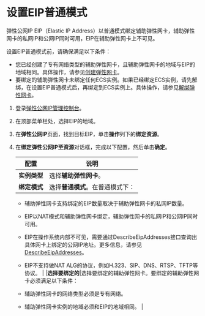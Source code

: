 # 设置EIP普通模式

弹性公网IP EIP（Elastic IP Address）以普通模式绑定辅助弹性网卡，辅助弹性网卡的私网IP和公网IP同时可用，EIP在辅助弹性网卡上不可见。

设置EIP普通模式前，请确保满足以下条件：

-   您已经创建了专有网络类型的辅助弹性网卡，且辅助弹性网卡的地域与EIP的地域相同。具体操作，请参见[创建弹性网卡](/intl.zh-CN/网络/弹性网卡/创建弹性网卡.md)。
-   要绑定的辅助弹性网卡未绑定任何ECS实例。如果已经绑定ECS实例，请先解绑，在设置EIP普通模式后，再绑定到ECS实例上。具体操作，请参见[解绑弹性网卡](/intl.zh-CN/网络/弹性网卡/解绑弹性网卡.md)。

1.  登录[弹性公网IP管理控制台](https://vpc.console.aliyun.com/eip)。

2.  在顶部菜单栏处，选择EIP的地域。

3.  在**弹性公网IP**页面，找到目标EIP，单击**操作**列下的**绑定资源**。

4.  在**绑定弹性公网IP至资源**对话框，完成以下配置，然后单击**确定**。

    |配置|说明|
    |--|--|
    |**实例类型**|选择**辅助弹性网卡**。|
    |**绑定模式**|选择**普通模式**。在普通模式下：

    -   辅助弹性网卡支持绑定的EIP数量取决于辅助弹性网卡的私网IP数量。
    -   EIP以NAT模式和辅助弹性网卡绑定，辅助弹性网卡的私网IP和公网IP同时可用。
    -   EIP在操作系统内部不可见，需要通过DescribeEipAddresses接口查询出具体网卡上绑定的公网IP地址。更多信息，请参见[DescribeEipAddresses](/intl.zh-CN/API参考/弹性公网IP/DescribeEipAddresses.md)。
    -   EIP不支持做NAT ALG的协议，例如H.323、SIP、DNS、RTSP、TFTP等协议。 |
    |**选择要绑定的**|选择要绑定的辅助弹性网卡。要绑定的辅助弹性网卡必须满足以下条件：

    -   辅助弹性网卡的网络类型必须是专有网络。
    -   辅助弹性网卡实例的地域必须和EIP的地域相同。 |



